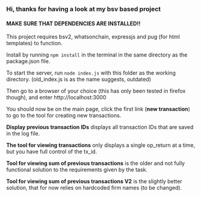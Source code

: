 ### Hi, thanks for having a look at my bsv based project

#### MAKE SURE THAT DEPENDENCIES ARE INSTALLED!!

This project requires bsv2, whatsonchain, expressjs and pug (for html templates) to function.

Install by running `npm install` in the terminal in the same directory as the package.json file.

To start the server, run `node index.js` with this folder as the working directory.
(old_index.js is as the name suggests, outdated)

Then go to a browser of your choice (this has only been tested in firefox though),
and enter http://localhost:3000

You should now be on the main page, click the first link (**new transaction**) to go to the
tool for creating new transactions.

**Display previous transaction IDs** displays all transaction IDs that are saved in the log file.

**The tool for viewing transactions** only displays a single op_return at a time, but you have full control of the tx_id.

**Tool for viewing sum of previous transactions** is the older and not fully functional solution to the requirements given by the task.

**Tool for viewing sum of previous transactions V2** is the slightly better solution, that for now relies on hardcoded firm names (to be changed).
